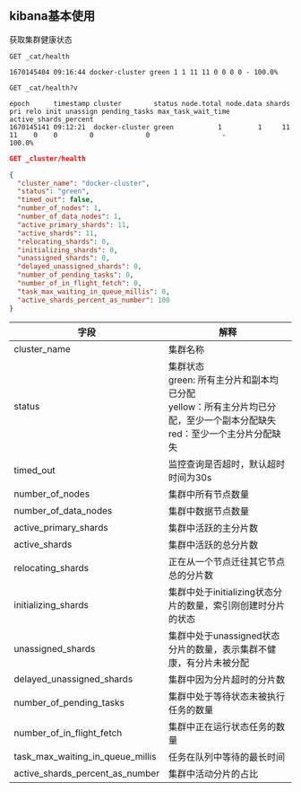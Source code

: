 ## kibana基本使用

获取集群健康状态

```
GET _cat/health

1670145404 09:16:44 docker-cluster green 1 1 11 11 0 0 0 0 - 100.0%
```

```
GET _cat/health?v

epoch      timestamp cluster        status node.total node.data shards pri relo init unassign pending_tasks max_task_wait_time active_shards_percent
1670145141 09:12:21  docker-cluster green           1         1     11  11    0    0        0             0                  -                100.0%
```

```json
GET _cluster/health

{
  "cluster_name": "docker-cluster",
  "status": "green",
  "timed_out": false,
  "number_of_nodes": 1,
  "number_of_data_nodes": 1,
  "active_primary_shards": 11,
  "active_shards": 11,
  "relocating_shards": 0,
  "initializing_shards": 0,
  "unassigned_shards": 0,
  "delayed_unassigned_shards": 0,
  "number_of_pending_tasks": 0,
  "number_of_in_flight_fetch": 0,
  "task_max_waiting_in_queue_millis": 0,
  "active_shards_percent_as_number": 100
}
```

| 字段                             | 解释                                                         |
| -------------------------------- | ------------------------------------------------------------ |
| cluster_name                     | 集群名称                                                     |
| status                           | 集群状态<br />green: 所有主分片和副本均已分配<br />yellow：所有主分片均已分配，至少一个副本分配缺失<br />red：至少一个主分片分配缺失 |
| timed_out                        | 监控查询是否超时，默认超时时间为30s                          |
| number_of_nodes                  | 集群中所有节点数量                                           |
| number_of_data_nodes             | 集群中数据节点数量                                           |
| active_primary_shards            | 集群中活跃的主分片数                                         |
| active_shards                    | 集群中活跃的总分片数                                         |
| relocating_shards                | 正在从一个节点迁往其它节点总的分片数                         |
| initializing_shards              | 集群中处于initializing状态分片的数量，索引刚创建时分片的状态 |
| unassigned_shards                | 集群中处于unassigned状态分片的数量，表示集群不健康，有分片未被分配 |
| delayed_unassigned_shards        | 集群中因为分片超时的分片数                                   |
| number_of_pending_tasks          | 集群中处于等待状态未被执行任务的数量                         |
| number_of_in_flight_fetch        | 集群中正在运行状态任务的数量                                 |
| task_max_waiting_in_queue_millis | 任务在队列中等待的最长时间                                   |
| active_shards_percent_as_number  | 集群中活动分片的占比                                         |

